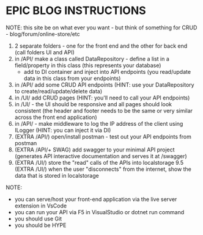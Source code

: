 # EPIC BLOG INSTRUCTIONS

NOTE: this site be on what ever you want - but think of something for CRUD - blog/forum/online-store/etc
1. 2 separate folders - one for the front end and the other for back end (call folders UI and API)
2. in /API/ make a class called DataRepository - define a list in a field/property in this class (this represents your database)
     - add to DI container and inject into API endpoints (you read/update data in this class from your endpoints)
3. in /API/ add some CRUD API endpoints (HINT: use your DataRepository to create/read/update/delete data)
4. in /UI/ add CRUD pages (HINT: you'll need to call your API endpoints)
5. in /UI/ - the UI should be responsive and all pages should look consistent (the header and footer needs to be the same or very similar across the front end application)
6. in /API/ - make middleware to log the IP address of the client using ILogger<T> (HINT: you can inject it via DI)
7. (EXTRA /API/) open/install postman - test out your API endpoints from postman
8. (EXTRA /API/+ SWAG) add swagger to your minimal API project (generates API interactive documentation and serves it at <ApiBaseUrl>/swagger)
9. (EXTRA /UI/) store the "read" calls of the APIs into localstorage 
9.5 (EXTRA /UI/) when the user "disconnects" from the internet, show the data that is stored in localstorage

NOTE:
- you can serve/host your front-end application via the live server extension in VsCode
- you can run your API via F5 in VisualStudio or dotnet run command
- you should use Git
- you should be HYPE